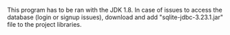This program has to be ran with the JDK 1.8. 
In case of issues to access the database (login or signup issues), download and add "sqlite-jdbc-3.23.1.jar" file to the project libraries.

